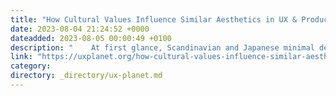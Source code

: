 ```yaml
---
title: "How Cultural Values Influence Similar Aesthetics in UX & Product Design"
date: 2023-08-04 21:24:52 +0000
dateadded: 2023-08-05 00:00:49 +0100
description: "    At first glance, Scandinavian and Japanese minimal design aesthetics appear strikingly similar — both embodying stripped-down, essential…  Continue reading on UX Planet »  "
link: "https://uxplanet.org/how-cultural-values-influence-similar-aesthetics-in-ux-product-design-b3db29f86ff5?source=rss----819cc2aaeee0---4"
category:
directory: _directory/ux-planet.md
---
```

